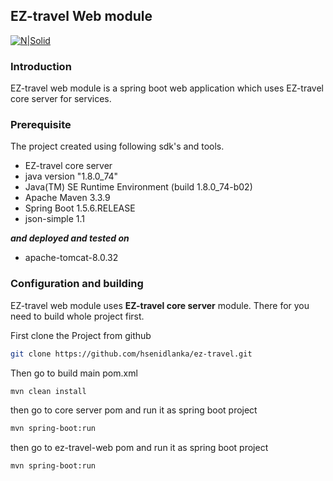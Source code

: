 ## EZ-travel Web module

[![N|Solid](http://i.imgur.com/onfjH4w.jpg)](https://nodesource.com/products/nsolid)


### Introduction

EZ-travel web module is a spring boot web application which uses EZ-travel core server for services.

### Prerequisite
The project created using following sdk's and tools.
  - EZ-travel core server  
  - java version "1.8.0_74"
  - Java(TM) SE Runtime Environment (build 1.8.0_74-b02)
  - Apache Maven 3.3.9
  - Spring Boot 1.5.6.RELEASE
  - json-simple 1.1
  
**_and deployed and tested on_**
  - apache-tomcat-8.0.32 
  
### Configuration and building
EZ-travel web module uses  **EZ-travel core server** module. There for you need to build whole project first. 

First clone the Project from github
```sh
git clone https://github.com/hsenidlanka/ez-travel.git

```

Then go to build main pom.xml

```sh
mvn clean install
```
then go to core server pom and run it as spring boot project
```sh
mvn spring-boot:run
```
then go to ez-travel-web pom and run it as spring boot project
```sh
mvn spring-boot:run
```
